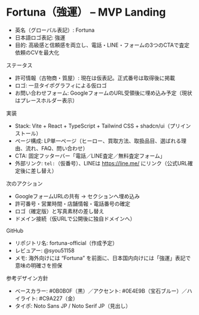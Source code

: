 # Fortuna（強運） – MVP Landing

- 英名（グローバル表記）: Fortuna
- 日本語ロゴ表記: 強運
- 目的: 高級感と信頼感を両立し、電話・LINE・フォームの3つのCTAで査定依頼のCVを最大化

ステータス
- 許可情報（古物商・質屋）: 現在は仮表記。正式番号は取得後に掲載
- ロゴ: 一旦タイポグラフィによる仮ロゴ
- お問い合わせフォーム: GoogleフォームのURL受領後に埋め込み予定（現状はプレースホルダー表示）

実装
- Stack: Vite + React + TypeScript + Tailwind CSS + shadcn/ui（プリインストール）
- ページ構成: LP単一ページ（ヒーロー、買取方法、取扱品目、選ばれる理由、流れ、FAQ、問い合わせ）
- CTA: 固定フッターバー「電話／LINE査定／無料査定フォーム」
- 外部リンク: `tel:`（仮番号）、LINEは https://line.me/ にリンク（公式URL確定後に差し替え）

次のアクション
- GoogleフォームURLの共有 → セクションへ埋め込み
- 許可番号・営業時間・店舗情報・電話番号の確定
- ロゴ（確定版）と写真素材の差し替え
- ドメイン接続（仮URLで公開後に独自ドメインへ）

GitHub
- リポジトリ名: fortuna-official（作成予定）
- レビュアー: @syou51158
- メモ: 海外向けには “Fortuna” を前面に、日本国内向けには「強運」表記で意味の明確さを担保

参考デザイン方針
- ベースカラー: #0B0B0F（黒）／アクセント: #0E4E9B（宝石ブルー）／ハイライト: #C9A227（金）
- タイポ: Noto Sans JP / Noto Serif JP（見出し）
